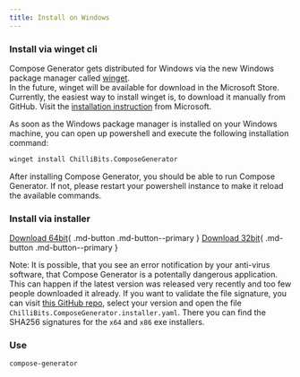 ```yaml
---
title: Install on Windows
---
```


### Install via winget cli
Compose Generator gets distributed for Windows via the new Windows package manager called [winget](https://github.com/microsoft/winget-cli). <br>
In the future, winget will be available for download in the Microsoft Store. Currently, the easiest way to install winget is, to download it manually from GitHub. Visit the [installation instruction](https://github.com/microsoft/winget-cli#installing-the-client) from Microsoft.

As soon as the Windows package manager is installed on your Windows machine, you can open up powershell and execute the following installation command: <br>
```sh
winget install ChilliBits.ComposeGenerator
```
After installing Compose Generator, you should be able to run Compose Generator. If not, please restart your powershell instance to make it reload the available commands.

### Install via installer

[Download 64bit](https://github.com/compose-generator/compose-generator/releases/latest/download/compose-generator_x64_setup.msi){ .md-button .md-button--primary }
[Download 32bit](https://github.com/compose-generator/compose-generator/releases/latest/download/compose-generator_x86_setup.msi){ .md-button .md-button--primary }

Note: It is possible, that you see an error notification by your anti-virus software, that Compose Generator is a potentally dangerous application. This can happen if the latest version was released very recently and too few people downloaded it already. If you want to validate the file signature, you can visit [this GitHub repo](https://github.com/microsoft/winget-pkgs/tree/master/manifests/c/ChilliBits/ComposeGenerator), select your version and open the file `ChilliBits.ComposeGenerator.installer.yaml`. There you can find the SHA256 signatures for the `x64` and `x86` exe installers.

### Use
```sh
compose-generator
```